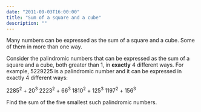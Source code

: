 ```yaml
---
date: "2011-09-03T16:00:00"
title: "Sum of a square and a cube"
description: ""
---
```


<p>Many numbers can be expressed as the sum of a square and a cube. Some of them in more than one way.</p>
<p>Consider the palindromic numbers that can be expressed as the sum of a square and a cube, both greater than 1, in <b>exactly</b> 4 different ways.
For example, 5229225 is a palindromic number and it can be expressed in exactly 4 different ways:</p>
<p>2285<sup>2</sup> + 20<sup>3</sup>
2223<sup>2</sup> + 66<sup>3</sup>
1810<sup>2</sup> + 125<sup>3</sup>
1197<sup>2</sup> + 156<sup>3</sup></p>
<p>Find the sum of the five smallest such palindromic numbers.</p>


